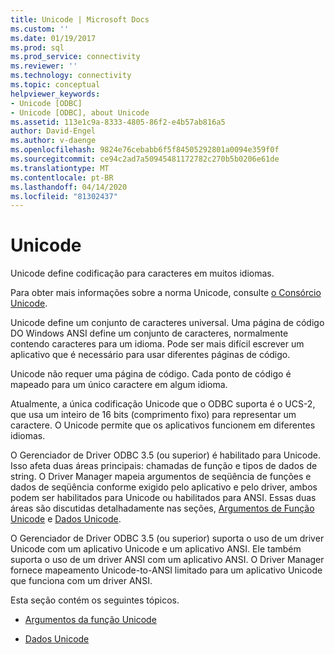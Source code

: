 ```yaml
---
title: Unicode | Microsoft Docs
ms.custom: ''
ms.date: 01/19/2017
ms.prod: sql
ms.prod_service: connectivity
ms.reviewer: ''
ms.technology: connectivity
ms.topic: conceptual
helpviewer_keywords:
- Unicode [ODBC]
- Unicode [ODBC], about Unicode
ms.assetid: 113e1c9a-8333-4805-86f2-e4b57ab816a5
author: David-Engel
ms.author: v-daenge
ms.openlocfilehash: 9824e76cebabb6f5f84505292801a0094e359f0f
ms.sourcegitcommit: ce94c2ad7a50945481172782c270b5b0206e61de
ms.translationtype: MT
ms.contentlocale: pt-BR
ms.lasthandoff: 04/14/2020
ms.locfileid: "81302437"
---
```

# <a name="unicode"></a>Unicode
Unicode define codificação para caracteres em muitos idiomas.  
  
 Para obter mais informações sobre a norma Unicode, consulte [o Consórcio Unicode](https://www.unicode.org).  
  
 Unicode define um conjunto de caracteres universal. Uma página de código DO Windows ANSI define um conjunto de caracteres, normalmente contendo caracteres para um idioma. Pode ser mais difícil escrever um aplicativo que é necessário para usar diferentes páginas de código.  
  
 Unicode não requer uma página de código. Cada ponto de código é mapeado para um único caractere em algum idioma.  
  
 Atualmente, a única codificação Unicode que o ODBC suporta é o UCS-2, que usa um inteiro de 16 bits (comprimento fixo) para representar um caractere. O Unicode permite que os aplicativos funcionem em diferentes idiomas.  
  
 O Gerenciador de Driver ODBC 3.5 (ou superior) é habilitado para Unicode. Isso afeta duas áreas principais: chamadas de função e tipos de dados de string. O Driver Manager mapeia argumentos de seqüência de funções e dados de seqüência conforme exigido pelo aplicativo e pelo driver, ambos podem ser habilitados para Unicode ou habilitados para ANSI. Essas duas áreas são discutidas detalhadamente nas seções, [Argumentos de Função Unicode](../../../odbc/reference/develop-app/unicode-function-arguments.md) e [Dados Unicode](../../../odbc/reference/develop-app/unicode-data.md).  
  
 O Gerenciador de Driver ODBC 3.5 (ou superior) suporta o uso de um driver Unicode com um aplicativo Unicode e um aplicativo ANSI. Ele também suporta o uso de um driver ANSI com um aplicativo ANSI. O Driver Manager fornece mapeamento Unicode-to-ANSI limitado para um aplicativo Unicode que funciona com um driver ANSI.  
  
 Esta seção contém os seguintes tópicos.  
  
-   [Argumentos da função Unicode](../../../odbc/reference/develop-app/unicode-function-arguments.md)  
  
-   [Dados Unicode](../../../odbc/reference/develop-app/unicode-data.md)
